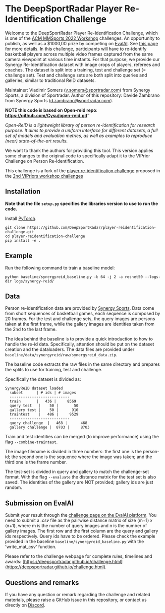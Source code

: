 # The DeepSportRadar Player Re-Identification Challenge

Welcome to the DeepSportRadar Player Re-Identification Challenge, which is one of the [ACM MMSports 2022 Workshop](http://mmsports.multimedia-computing.de/mmsports2022/index.html) challenges. 
An opportunity to publish, as well as a $1000,00 prize by competing on [EvalAI](https://eval.ai/web/challenges/challenge-page/1685/overview). 
See [this page](http://mmsports.multimedia-computing.de/mmsports2022/challenge.html) for more details.
In this challenge, participants will have to re-identify basketball players across multiple video frames captured from the same camera viewpoint at various time instants.
For that purpose, we provide our Synergy Re-Identification dataset with image crops of players, referees and coaches.
The dataset is split into a training, test and challenge set (= challenge set). 
Test and challenge sets are both split into queries and galleries, similar to traditional ReID datasets.

Maintainer: Vladimir Somers (v.somers@sportradar.com) from Synergy Sports, a division of Sportradar.
Author of this repository: Davide Zambrano from Synergy Sports (d.zambrano@sportradar.com).

**NOTE this code is based on Open-reid repo: https://github.com/Cysu/open-reid.git"**

_Open-ReID is a lightweight library of person re-identification for research
purpose. It aims to provide a uniform interface for different datasets, a full
set of models and evaluation metrics, as well as examples to reproduce (near)
state-of-the-art results._

We want to thank the authors for providing this tool. This version applies some changes to the original code to specifically adapt it to the VIPrior Challenge on Person Re-Identification. 

This challenge is a fork of the [player re-identification challenge](https://github.com/VIPriors/vipriors-challenges-toolkit/tree/master/re-identification) proposed in the [2nd VIPriors workshop challenges](https://vipriors.github.io/challenges/)

## Installation

**Note that the file ```setup.py``` specifies the libraries version to use to run the code.**

Install [PyTorch](http://pytorch.org/). 

```shell
git clone https://github.com/DeepSportRadar/player-reidentification-challenge.git
cd player-reidentification-challenge
pip install -e .
```

## Example

Run the following command to train a baseline model:
```shell
python baseline/synergyreid_baseline.py -b 64 -j 2 -a resnet50 --logs-dir logs/synergy-reid/
```

## Data

Person re-identification data are provided by [Synergy Sports](ttps://synergysports.com). 
Data come from short sequences of basketball games, each sequence is composed by 20 frames. 
For the test and challenge sets, the query images are persons taken at the first frame, while the gallery images are identities taken from the 2nd to the last frame.

The idea behind the baseline is to provide a quick introduction to how to handle the re-id data. 
Specifically, attention should be put on the dataset creation and the dataloaders.
The data files are provided under ```baseline/data/synergyreid/raw/synergyreid_data.zip```.

The baseline code extracts the raw files in the same directory and prepares the splits to use for training, test and challenge.

Specifically the dataset is divided as:

```shell
SynergyReID dataset loaded
  subset      | # ids | # images
  ---------------------------
  train       |   436 |     8569
  query test   |    50 |       50
  gallery test |    50 |      910
  traintest    |   486 |     9529
  ---------------------------
  query challenge  |   468 |      468
  gallery challenge |  8703 |     8703
```

Train and test identities can be merged (to improve performance) using the flag ```--combine-traintest```.

The image filename is divided in three numbers: the first one is the person-id; the second one is the sequence where the image was taken; and the third one is the frame number.

The test-set is divided in query and gallery to match the challenge-set format. With the flag ```--evaluate``` the distance matrix for the test set is also saved.
The identities of the gallery are NOT provided; gallery ids are just random.

## Submission on EvalAI
Submit your result through the [challenge page on the EvalAI platform](https://eval.ai/web/challenges/challenge-page/1689/overview).
You need to submit a _.csv_ file as the pairwise distance matrix of size (m+1) x (n+1), where m is the number of query images and n is the number of gallery images. 
The first row and the first column are the query and gallery ids respectively.
Query ids have to be ordered. 
Please check the example provided in the baseline ```baseline/synergyreid_baseline.py``` with the 'write_mat_csv' function.

Please refer to the challenge webpage for complete rules, timelines and awards: [https://deepsportradar.github.io/challenge.html](https://deepsportradar.github.io/challenge.html).

## Questions and remarks
If you have any question or remark regarding the challenge and related materials, please raise a GitHub issue in this repository, or contact us directly on [Discord](https://discord.gg/JvMQgMkpkm).